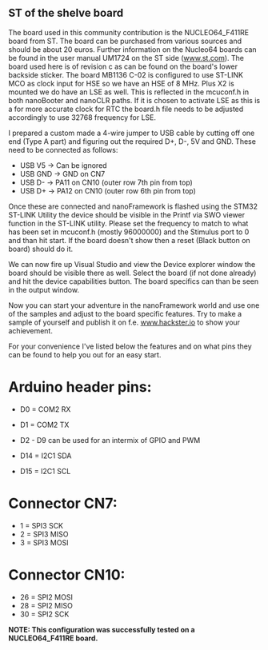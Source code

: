 ## ST of the shelve board ##

The board used in this community contribution is the NUCLEO64_F411RE board from ST. The board can be purchased from various sources and should be about 20 euros. Further information on the Nucleo64 boards can be found in the user manual UM1724 on the ST side (www.st.com). The board used here is of revision c as can be found on the board's lower backside sticker. The board MB1136 C-02 is configured to use ST-LINK MCO as clock input for HSE so we have an HSE of 8 MHz. Plus X2 is mounted we do have an LSE as well. This is reflected in the mcuconf.h in both nanoBooter and nanoCLR paths. If it is chosen to activate LSE as this is a for more accurate clock for RTC the board.h file needs to be adjusted accordingly to use 32768 frequency for LSE.

I prepared a custom made a 4-wire jumper to USB cable by cutting off one end (Type A part) and figuring out the required D+, D-, 5V and GND. These need to be connected as follows:

 * USB V5  ->  Can be ignored
 * USB GND ->  GND on CN7
 * USB D-  ->  PA11 on CN10 (outer row 7th pin from top)
 * USB D+  ->  PA12 on CN10 (outer row 6th pin from top)

Once these are connected and nanoFramework is flashed using the STM32 ST-LINK Utility the device should be visible in the Printf via SWO viewer function in the ST-LINK utility. Please set the frequency to match to what has been set in mcuconf.h (mostly 96000000) and the Stimulus port to 0 and than hit start. If the board doesn't show then a reset (Black button on board) should do it.

We can now fire up Visual Studio and view the Device explorer window the board should be visible there as well. Select the board (if not done already) and hit the device capabilities button. The board specifics can than be seen in the output window. 

Now you can start your adventure in the nanoFramework world and use one of the samples and adjust to the board specific features. Try to make a sample of yourself and publish it on f.e. www.hackster.io to show your achievement.

For your convenience I've listed below the features and on what pins they can be found to help you out for an easy start. 

Arduino header pins:
====================
 * D0 = COM2 RX
 * D1 = COM2 TX

 * D2 - D9  can be used for an intermix of GPIO and PWM

 * D14 = I2C1 SDA
 * D15 = I2C1 SCL


Connector CN7:
==============
 * 1 = SPI3 SCK
 * 2 = SPI3 MISO
 * 3 = SPI3 MOSI


Connector CN10:
===============
 * 26 = SPI2 MOSI
 * 28 = SPI2 MISO
 * 30 = SPI2 SCK


**NOTE: This configuration was successfully tested on a NUCLEO64_F411RE board.**
